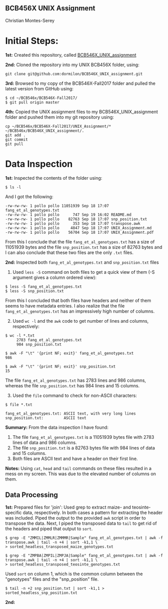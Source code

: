 ## BCB456X UNIX Assignment
Christian Montes-Serey

# Initial Steps:
**1st:** Created this repository, called [BCB546X_UNIX_assignment](https://github.com/dormilon/BCB546X_UNIX_assignment)

**2nd:** Cloned the repository into my UNIX BCB456X folder, using:
```
git clone git@github.com:dormilon/BCB546X_UNIX_assignment.git
```
**3rd:** Browsed to my copy of the BCB546X-Fall2017 folder and pulled the latest version from GitHub using:
```
$ cd ~/BCB546x/BCB546X-Fall2017/
$ git pull origin master
```
**4th:** Copied the UNIX assignment files to my BCB546X_UNIX_assignment folder and pushed them into my git repository using:
```
cp ~/BCB546x/BCB546X-Fall2017/UNIX_Assignment/* ~/BCB546x/BCB546X_UNIX_assignment/.
git add .
git commit
git pull
```
# Data Inspection
**1st:** Inspected the contents of the folder using:
```
$ ls -l
```
And I got the following:
```
-rw-rw-rw- 1 pollo pollo 11051939 Sep 18 17:07 fang_et_al_genotypes.txt
-rw-rw-rw- 1 pollo pollo      747 Sep 19 16:02 README.md
-rw-rw-rw- 1 pollo pollo    82763 Sep 18 17:07 snp_position.txt
-rw-rw-rw- 1 pollo pollo      353 Sep 18 17:07 transpose.awk
-rw-rw-rw- 1 pollo pollo     4847 Sep 18 17:07 UNIX_Assignment.md
-rw-rw-rw- 1 pollo pollo    56704 Sep 18 17:07 UNIX_Assignment.pdf
```
From this I conclude that the file `fang_et_al_genotypes.txt` has a size of 11051939 bytes and the file `snp_position.txt` has a size of 82763 bytes and I can also conclude that these two files are the only `.txt` files.

**2nd:** Inspected both `fang_et_al_genotypes.txt` and `snp_position.txt` files

1. Used `less -S` command on both files to get a quick view of them (-S argument gives a column ordered view):
```
$ less -S fang_et_al_genotypes.txt
$ less -S snp_position.txt
```
From this I concluded that both files have headers and neither of them seems to have metadata entries. I also realize that the file `fang_et_al_genotypes.txt` has an impressively high number of columns.

2. Used `wc -l` and the `awk` code to get number of lines and columns, respectively:
```
$ wc -l *.txt
     2783 fang_et_al_genotypes.txt
     984 snp_position.txt
```
```
$ awk -F "\t" '{print NF; exit}' fang_et_al_genotypes.txt
986
```
```
$ awk -F "\t" '{print NF; exit}' snp_position.txt
15
```
The file `fang_et_al_genotypes.txt` has 2783 lines and 986 columns, whereas the file `snp_position.txt` has 984 lines and 15 columns.

3. Used the `file` command to check for non-ASCII characters:
```
$ file *.txt

fang_et_al_genotypes.txt: ASCII text, with very long lines
snp_position.txt:         ASCII text
```
**Summary:** From the data inspection I have found:
1. The file `fang_et_al_genotypes.txt` is a 11051939 bytes file with 2783 lines of data and 986 columns.
2. The file `snp_position.txt` is a 82763 bytes file with 984 lines of data and 15 columns.
3. Both files are ASCII text and have a header on their first line.

**Notes:** Using `cat`, `head` and `tail` commands on these files resulted in a mess on my screen. This was due to the elevated number of columns on them.

## Data Processing

**1st:** Prepared files for 'join':
Used grep to extract maize- and teosinte-specific data, respectively. In both cases a pattern for extracting the header was included. Piped the output to the provided `awk` script in order to transpose the data. Next, I piped the transposed data to `tail` to get rid of the headers and piped that output to `sort`.
```
$ grep -E "ZMMIL|ZMMLR|ZMMMR|Sample" fang_et_al_genotypes.txt | awk -f transpose.awk | tail -n +4 | sort -k1,1 \
> sorted_headless_transposed_maize_genotypes.txt

$ grep -E "ZMPBA|ZMPIL|ZMPJA|Sample" fang_et_al_genotypes.txt | awk -f transpose.awk | tail -n +4 | sort -k1,1 \
> sorted_headless_transposed_teosinte_genotypes.txt
```
Used `sort` on column 1, which is the common column between the "genotypes" files and the "snp_position" file.
```
$ tail -n +2 snp_position.txt | sort -k1,1 > sorted_headless_snp_position.txt
```

**2nd:** 
